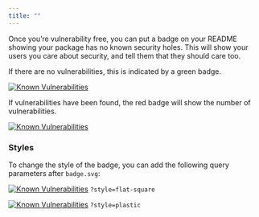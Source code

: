 ```yaml
---
title: ""
---
```


Once you’re vulnerability free, you can put a badge on your README showing your package has no known security holes. This will show your users you care about security, and tell them that they should care too.

If there are no vulnerabilities, this is indicated by a green badge.

<a class="link--unstyled" href="https://snyk.io/test/npm/name"><img src="https://snyk.io/test/npm/name/badge.svg" alt="Known Vulnerabilities" data-canonical-src="https://snyk.io/test/npm/name/" style="max-width:100%;"></a>

If vulnerabilities have been found, the red badge will show the number of vulnerabilities.

<a class="link--unstyled" href="https://snyk.io/test/github/snyk/goof"><img src="https://snyk.io/test/github/snyk/goof/badge.svg" alt="Known Vulnerabilities" data-canonical-src="https://snyk.io/test/github/snyk/goof" style="max-width:100%;"></a>

### Styles

To change the style of the badge, you can add the following query parameters after `badge.svg`:

<a class="link--unstyled" href="https://snyk.io/test/npm/name"><img src="https://snyk.io/test/npm/name/badge.svg?style=flat-square" alt="Known Vulnerabilities" data-canonical-src="https://snyk.io/test/npm/name/" style="max-width:100%;"></a> `?style=flat-square` 

<a class="link--unstyled" href="https://snyk.io/test/npm/name"><img src="https://snyk.io/test/npm/name/badge.svg?style=plastic" alt="Known Vulnerabilities" data-canonical-src="https://snyk.io/test/npm/name/" style="max-width:100%;"></a> `?style=plastic`
